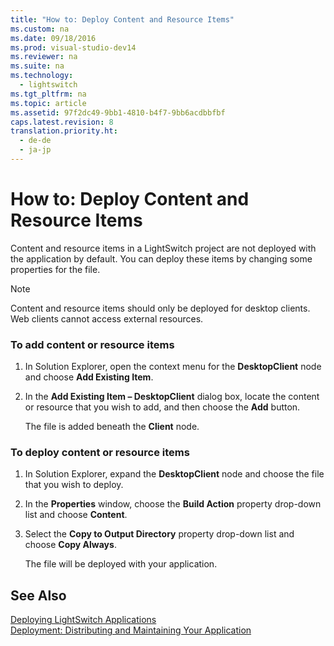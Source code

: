```yaml
---
title: "How to: Deploy Content and Resource Items"
ms.custom: na
ms.date: 09/18/2016
ms.prod: visual-studio-dev14
ms.reviewer: na
ms.suite: na
ms.technology: 
  - lightswitch
ms.tgt_pltfrm: na
ms.topic: article
ms.assetid: 97f2dc49-9bb1-4810-b4f7-9bb6acdbbfbf
caps.latest.revision: 8
translation.priority.ht: 
  - de-de
  - ja-jp
---
```

# How to: Deploy Content and Resource Items
Content and resource items in a LightSwitch project are not deployed with the application by default. You can deploy these items by changing some properties for the file.  
  
> [!NOTE]
>  Content and resource items should only be deployed for desktop clients. Web clients cannot access external resources.  
  
### To add content or resource items  
  
1.  In Solution Explorer, open the context menu for the  **DesktopClient** node and choose **Add Existing Item**.  
  
2.  In the **Add Existing Item – DesktopClient** dialog box, locate the content or resource that you wish to add, and then choose the **Add** button.  
  
     The file is added beneath the **Client** node.  
  
### To deploy content or resource items  
  
1.  In Solution Explorer, expand the **DesktopClient** node and choose the file that you wish to deploy.  
  
2.  In the **Properties** window, choose the **Build Action** property drop-down list and choose **Content**.  
  
3.  Select the **Copy to Output Directory** property drop-down list and choose **Copy Always**.  
  
     The file will be deployed with your application.  
  
## See Also  
 [Deploying LightSwitch Applications](../vs140/Deploying-LightSwitch-Applications.md)   
 [Deployment: Distributing and Maintaining Your Application](../vs140/Deployment--Distributing-and-Maintaining-Your-Application.md)